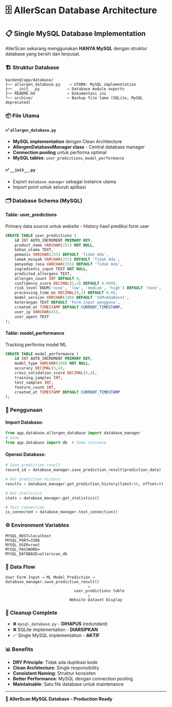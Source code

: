 # 🗄️ AllerScan Database Architecture

## 📋 **Single MySQL Database Implementation**

AllerScan sekarang menggunakan **HANYA MySQL** dengan struktur database yang bersih dan terpusat.

### 🏗️ **Struktur Database**

```
backend/app/database/
├── allergen_database.py    ← UTAMA: MySQL implementation
├── __init__.py            ← Database module exports  
├── README.md              ← Dokumentasi ini
└── archive/               ← Backup file lama (SQLite, MySQL deprecated)
```

### 📦 **File Utama**

#### ✅ `allergen_database.py` 
- **MySQL implementation** dengan Clean Architecture
- **AllergenDatabaseManager class** - Central database manager
- **Connection pooling** untuk performa optimal
- **MySQL tables**: `user_predictions`, `model_performance`

#### ✅ `__init__.py`
- Export `database_manager` sebagai instance utama
- Import point untuk seluruh aplikasi

### 🗂️ **Database Schema (MySQL)**

#### **Table: user_predictions**
Primary data source untuk website - History hasil prediksi form user
```sql
CREATE TABLE user_predictions (
    id INT AUTO_INCREMENT PRIMARY KEY,
    product_name VARCHAR(255) NOT NULL,
    bahan_utama TEXT,
    pemanis VARCHAR(255) DEFAULT 'Tidak Ada',
    lemak_minyak VARCHAR(255) DEFAULT 'Tidak Ada', 
    penyedap_rasa VARCHAR(255) DEFAULT 'Tidak Ada',
    ingredients_input TEXT NOT NULL,
    predicted_allergens TEXT,
    allergen_count INT DEFAULT 0,
    confidence_score DECIMAL(5,4) DEFAULT 0.0000,
    risk_level ENUM('none', 'low', 'medium', 'high') DEFAULT 'none',
    processing_time_ms DECIMAL(8,2) DEFAULT 0.00,
    model_version VARCHAR(100) DEFAULT 'SVM+AdaBoost',
    keterangan TEXT DEFAULT 'Form input pengguna',
    created_at TIMESTAMP DEFAULT CURRENT_TIMESTAMP,
    user_ip VARCHAR(45),
    user_agent TEXT
);
```

#### **Table: model_performance** 
Tracking performa model ML
```sql
CREATE TABLE model_performance (
    id INT AUTO_INCREMENT PRIMARY KEY,
    model_type VARCHAR(100) NOT NULL,
    accuracy DECIMAL(5,4),
    cross_validation_score DECIMAL(5,4),
    training_samples INT,
    test_samples INT,
    feature_count INT,
    created_at TIMESTAMP DEFAULT CURRENT_TIMESTAMP
);
```

### 🔗 **Penggunaan**

#### Import Database:
```python
from app.database.allergen_database import database_manager
# atau
from app.database import db  # Same instance
```

#### Operasi Database:
```python
# Save prediction result
record_id = database_manager.save_prediction_result(prediction_data)

# Get prediction history
results = database_manager.get_prediction_history(limit=50, offset=0)

# Get statistics 
stats = database_manager.get_statistics()

# Test connection
is_connected = database_manager.test_connection()
```

### ⚙️ **Environment Variables**
```env
MYSQL_HOST=localhost
MYSQL_PORT=3306
MYSQL_USER=root
MYSQL_PASSWORD=
MYSQL_DATABASE=allerscan_db
```

### 🎯 **Data Flow**
```
User Form Input → ML Model Prediction → database_manager.save_prediction_result() 
                                    ↓
                              user_predictions table
                                    ↓  
                            Website Dataset Display
```

### 🧹 **Cleanup Complete**
- ❌ `mysql_database.py` - **DIHAPUS** (redundant)  
- ❌ SQLite implementation - **DIARSIPKAN**
- ✅ Single MySQL implementation - **AKTIF**

### 📊 **Benefits**
- **DRY Principle**: Tidak ada duplikasi kode
- **Clean Architecture**: Single responsibility
- **Consistent Naming**: Struktur konsisten
- **Better Performance**: MySQL dengan connection pooling
- **Maintainable**: Satu file database untuk maintenance

---
**🚀 AllerScan MySQL Database - Production Ready**
